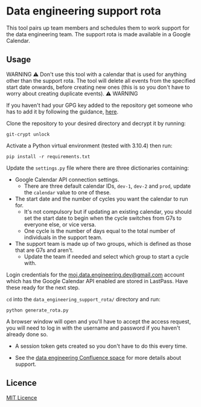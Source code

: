 # Data engineering support rota

This tool pairs up team members and schedules them to work support for the data engineering team. The support rota is made available in a Google Calendar.

## Usage

WARNING :warning: Don't use this tool with a calendar that is used for anything other than the support rota. The tool will delete all events from the specified start date onwards, before creating new ones (this is so you don't have to worry about creating duplicate events). :warning: WARNING

If you haven't had your GPG key added to the repository get someone who has to add it by following the guidance, [here](./.git-crypt/README.md).

Clone the repository to your desired directory and decrypt it by running:

```
git-crypt unlock
```

Activate a Python virtual environment (tested with 3.10.4) then run:

```
pip install -r requirements.txt
```

Update the `settings.py` file where there are three dictionaries containing:
  - Google Calendar API connection settings.
    - There are three default calendar IDs, `dev-1`, `dev-2` and `prod`, update the `calendar` value to one of these.
  - The start date and the number of cycles you want the calendar to run for.
    - It's not compulsory but if updating an existing calendar, you should set the start date to begin when the cycle switches from G7s to everyone else, or vice versa.
    - One cycle is the number of days equal to the total number of individuals in the support team.
  - The support team is made up of two groups, which is defined as those that are G7s and aren't.
    - Update the team if needed and select which group to start a cycle with.


Login credentials for the moj.data.engineering.dev@gmail.com account which has the Google Calendar API enabled are stored in LastPass. Have these ready for the next step.

`cd` into the `data_engineering_support_rota/` directory and run:

```
python generate_rota.py
````

A browser window will open and you'll have to accept the access request, you will need to log in with the username and password if you haven't already done so.
  - A session token gets created so you don't have to do this every time.

- See the [data engineering Confluence space](https://dsdmoj.atlassian.net/l/cp/hBVj3UsV) for more details about support.

## Licence

[MIT Licence](LICENCE.md)
